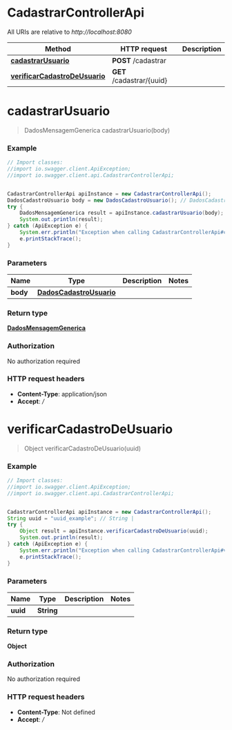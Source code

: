 # CadastrarControllerApi

All URIs are relative to *http://localhost:8080*

Method | HTTP request | Description
------------- | ------------- | -------------
[**cadastrarUsuario**](CadastrarControllerApi.md#cadastrarUsuario) | **POST** /cadastrar | 
[**verificarCadastroDeUsuario**](CadastrarControllerApi.md#verificarCadastroDeUsuario) | **GET** /cadastrar/{uuid} | 

<a name="cadastrarUsuario"></a>
# **cadastrarUsuario**
> DadosMensagemGenerica cadastrarUsuario(body)



### Example
```java
// Import classes:
//import io.swagger.client.ApiException;
//import io.swagger.client.api.CadastrarControllerApi;


CadastrarControllerApi apiInstance = new CadastrarControllerApi();
DadosCadastroUsuario body = new DadosCadastroUsuario(); // DadosCadastroUsuario | 
try {
    DadosMensagemGenerica result = apiInstance.cadastrarUsuario(body);
    System.out.println(result);
} catch (ApiException e) {
    System.err.println("Exception when calling CadastrarControllerApi#cadastrarUsuario");
    e.printStackTrace();
}
```

### Parameters

Name | Type | Description  | Notes
------------- | ------------- | ------------- | -------------
 **body** | [**DadosCadastroUsuario**](DadosCadastroUsuario.md)|  |

### Return type

[**DadosMensagemGenerica**](DadosMensagemGenerica.md)

### Authorization

No authorization required

### HTTP request headers

 - **Content-Type**: application/json
 - **Accept**: */*

<a name="verificarCadastroDeUsuario"></a>
# **verificarCadastroDeUsuario**
> Object verificarCadastroDeUsuario(uuid)



### Example
```java
// Import classes:
//import io.swagger.client.ApiException;
//import io.swagger.client.api.CadastrarControllerApi;


CadastrarControllerApi apiInstance = new CadastrarControllerApi();
String uuid = "uuid_example"; // String | 
try {
    Object result = apiInstance.verificarCadastroDeUsuario(uuid);
    System.out.println(result);
} catch (ApiException e) {
    System.err.println("Exception when calling CadastrarControllerApi#verificarCadastroDeUsuario");
    e.printStackTrace();
}
```

### Parameters

Name | Type | Description  | Notes
------------- | ------------- | ------------- | -------------
 **uuid** | **String**|  |

### Return type

**Object**

### Authorization

No authorization required

### HTTP request headers

 - **Content-Type**: Not defined
 - **Accept**: */*

